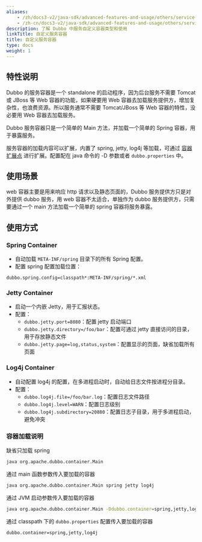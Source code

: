 ```yaml
---
aliases:
    - /zh/docs3-v2/java-sdk/advanced-features-and-usage/others/service-container/
    - /zh-cn/docs3-v2/java-sdk/advanced-features-and-usage/others/service-container/
description: 了解 Dubbo 中服务自定义容器类型和使用
linkTitle: 自定义服务容器
title: 自定义服务容器
type: docs
weight: 1
---
```

## 特性说明
Dubbo 的服务容器是一个 standalone 的启动程序，因为后台服务不需要 Tomcat 或 JBoss 等 Web 容器的功能，如果硬要用 Web 容器去加载服务提供方，增加复杂性，也浪费资源。所以服务通常不需要 Tomcat/JBoss 等 Web 容器的特性，没必要用 Web 容器去加载服务。

Dubbo 服务容器只是一个简单的 Main 方法，并加载一个简单的 Spring 容器，用于暴露服务。

服务容器的加载内容可以扩展，内置了 spring, jetty, log4j 等加载，可通过 [容器扩展点](../../../reference-manual/spi/description/container) 进行扩展。配置配在 java 命令的 -D 参数或者 `dubbo.properties` 中。

## 使用场景
web 容器主要是用来响应 http 请求以及静态页面的，Dubbo 服务提供方只是对外提供 dubbo 服务，用 web 容器不太适合，单独作为 dubbo 服务提供方，只需要通过一个 main 方法加载一个简单的 spring 容器将服务暴露。

## 使用方式
### Spring Container
-   自动加载  `META-INF/spring`  目录下的所有 Spring 配置。
-   配置 spring 配置加载位置：

```fallback
dubbo.spring.config=classpath*:META-INF/spring/*.xml
```

### Jetty Container
-   启动一个内嵌 Jetty，用于汇报状态。
-   配置：
    -   `dubbo.jetty.port=8080`：配置 jetty 启动端口
    -   `dubbo.jetty.directory=/foo/bar`：配置可通过 jetty 直接访问的目录，用于存放静态文件
    -   `dubbo.jetty.page=log,status,system`：配置显示的页面，缺省加载所有页面

### Log4j Container

-   自动配置 log4j 的配置，在多进程启动时，自动给日志文件按进程分目录。
-   配置：
    -   `dubbo.log4j.file=/foo/bar.log`：配置日志文件路径
    -   `dubbo.log4j.level=WARN`：配置日志级别
    -   `dubbo.log4j.subdirectory=20880`：配置日志子目录，用于多进程启动，避免冲突


###  容器加载说明
缺省只加载 spring

```sh
java org.apache.dubbo.container.Main
```
通过 main 函数参数传入要加载的容器

```sh
java org.apache.dubbo.container.Main spring jetty log4j
```
通过 JVM 启动参数传入要加载的容器

```sh
java org.apache.dubbo.container.Main -Ddubbo.container=spring,jetty,log4j
```
通过 classpath 下的  `dubbo.properties`  配置传入要加载的容器

```fallback
dubbo.container=spring,jetty,log4j
```
